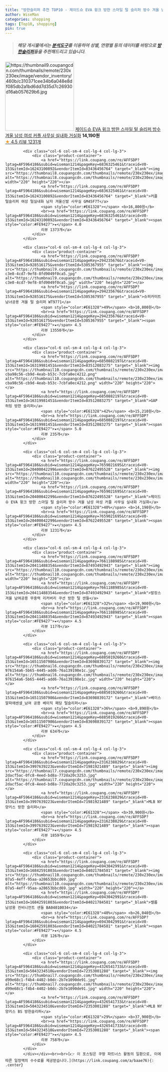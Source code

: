 ```yaml
---
title: "방한슬리퍼 추천 TOP10 - 제이드슈 EVA 윙크 방한 스마일 털 슬리퍼 방수 겨울 남성 여성 커플 사무실 실내화 거실화"
author: WiseMan
categories: shopping
tags: [Top10, shopping]
pin: true
---
```


> ##### 해당 게시물에서는 [**분석도구**](https://itemscout.io/)를 이용하여 **성별**, **연령별** 등의 데이터를 바탕으로 [**방한슬리퍼**](https://link.coupang.com/a/baae76)들을 추천해드리고 있습니다.
<div class="container"><div class="row">
            <div class="col-6 col-sm-4 col-lg-4 col-lg-3">
                <div class="product-container">
                    <a href="https://link.coupang.com/re/AFFSDP?lptag=AF5964186&subid=wiseman1214&pageKey=7659021695&traceid=V0-153&itemId=20400042342&vendorItemId=87622495525" target="_blank"><img src="https://thumbnail9.coupangcdn.com/thumbnails/remote/230x230ex/image/vendor_inventory/460b/c310371cee34b6a048e8df085db2a1bd6dd7d35d7c26930d16ab057629b6.jpg" alt="https://thumbnail9.coupangcdn.com/thumbnails/remote/230x230ex/image/vendor_inventory/460b/c310371cee34b6a048e8df085db2a1bd6dd7d35d7c26930d16ab057629b6.jpg" width="220" height="220"></a>
                    <a href="https://link.coupang.com/re/AFFSDP?lptag=AF5964186&subid=wiseman1214&pageKey=7659021695&traceid=V0-153&itemId=20400042342&vendorItemId=87622495525" target="_blank">제이드슈 EVA 윙크 방한 스마일 털 슬리퍼 방수 겨울 남성 여성 커플 사무실 실내화 거실화</a>
                    <span style="color:#E61328"></span> <b>14,190원</b>
                    <br><a href="https://link.coupang.com/re/AFFSDP?lptag=AF5964186&subid=wiseman1214&pageKey=7659021695&traceid=V0-153&itemId=20400042342&vendorItemId=87622495525" target="_blank"><span style="color:#FE9427">★</span> 4.5
                    리뷰 1231개</a>
                </div>
            </div>
            
            <div class="col-6 col-sm-4 col-lg-4 col-lg-3">
                <div class="product-container">
                    <a href="https://link.coupang.com/re/AFFSDP?lptag=AF5964186&subid=wiseman1214&pageKey=6836325461&traceid=V0-153&itemId=16243100892&vendorItemId=83436456764" target="_blank"><img src="https://thumbnail8.coupangcdn.com/thumbnails/remote/230x230ex/image/vendor_inventory/1f9a/27c45cc824f4e89cd8a6d49f7d4502528e9c9444f0f96a710bbe386d58da.jpg" alt="https://thumbnail8.coupangcdn.com/thumbnails/remote/230x230ex/image/vendor_inventory/1f9a/27c45cc824f4e89cd8a6d49f7d4502528e9c9444f0f96a710bbe386d58da.jpg" width="220" height="220"></a>
                    <a href="https://link.coupang.com/re/AFFSDP?lptag=AF5964186&subid=wiseman1214&pageKey=6836325461&traceid=V0-153&itemId=16243100892&vendorItemId=83436456764" target="_blank">커플 털슬리퍼 여성 털실내화 남자 겨울신발 사무실 GM45F7T</a>
                    <span style="color:#E61328"></span> <b>16,800원</b>
                    <br><a href="https://link.coupang.com/re/AFFSDP?lptag=AF5964186&subid=wiseman1214&pageKey=6836325461&traceid=V0-153&itemId=16243100892&vendorItemId=83436456764" target="_blank"><span style="color:#FE9427">★</span> 4.0
                    리뷰 1373개</a>
                </div>
            </div>
            
            <div class="col-6 col-sm-4 col-lg-4 col-lg-3">
                <div class="product-container">
                    <a href="https://link.coupang.com/re/AFFSDP?lptag=AF5964186&subid=wiseman1214&pageKey=294235676&traceid=V0-153&itemId=928516175&vendorItemId=5305367955" target="_blank"><img src="https://thumbnail9.coupangcdn.com/thumbnails/remote/230x230ex/image/retail/images/2019/09/02/17/7/eb35c19f-c3e0-4cd7-9ef8-8fd9049f0ca5.jpg" alt="https://thumbnail9.coupangcdn.com/thumbnails/remote/230x230ex/image/retail/images/2019/09/02/17/7/eb35c19f-c3e0-4cd7-9ef8-8fd9049f0ca5.jpg" width="220" height="220"></a>
                    <a href="https://link.coupang.com/re/AFFSDP?lptag=AF5964186&subid=wiseman1214&pageKey=294235676&traceid=V0-153&itemId=928516175&vendorItemId=5305367955" target="_blank">슈퍼카미트 남녀공용 겨울 털 슬리퍼 WT9771</a>
                    <span style="color:#E61328">49%</span> <b>10,800원</b>
                    <br><a href="https://link.coupang.com/re/AFFSDP?lptag=AF5964186&subid=wiseman1214&pageKey=294235676&traceid=V0-153&itemId=928516175&vendorItemId=5305367955" target="_blank"><span style="color:#FE9427">★</span> 4.5
                    리뷰 13550개</a>
                </div>
            </div>
            
            <div class="col-6 col-sm-4 col-lg-4 col-lg-3">
                <div class="product-container">
                    <a href="https://link.coupang.com/re/AFFSDP?lptag=AF5964186&subid=wiseman1214&pageKey=6850882197&traceid=V0-153&itemId=16319981451&vendorItemId=83512083275" target="_blank"><img src="https://thumbnail10.coupangcdn.com/thumbnails/remote/230x230ex/image/retail/images/5075277051877196-cba98c56-cb9d-4eab-b53c-7cbfa0ec4212.png" alt="https://thumbnail10.coupangcdn.com/thumbnails/remote/230x230ex/image/retail/images/5075277051877196-cba98c56-cb9d-4eab-b53c-7cbfa0ec4212.png" width="220" height="220"></a>
                    <a href="https://link.coupang.com/re/AFFSDP?lptag=AF5964186&subid=wiseman1214&pageKey=6850882197&traceid=V0-153&itemId=16319981451&vendorItemId=83512083275" target="_blank">GAP 허밍 방한 슬리퍼</a>
                    <span style="color:#E61328">42%</span> <b>15,210원</b>
                    <br><a href="https://link.coupang.com/re/AFFSDP?lptag=AF5964186&subid=wiseman1214&pageKey=6850882197&traceid=V0-153&itemId=16319981451&vendorItemId=83512083275" target="_blank"><span style="color:#FE9427">★</span> 5.0
                    리뷰 235개</a>
                </div>
            </div>
            
            <div class="col-6 col-sm-4 col-lg-4 col-lg-3">
                <div class="product-container">
                    <a href="https://link.coupang.com/re/AFFSDP?lptag=AF5964186&subid=wiseman1214&pageKey=7659021695&traceid=V0-153&itemId=20400042299&vendorItemId=87622495528" target="_blank"><img src="https://thumbnail10.coupangcdn.com/thumbnails/remote/230x230ex/image/vendor_inventory/4710/f069343c51ec49b58dec1cc1ca49558de50f6bf1e77221f77d7261edfd5c.jpg" alt="https://thumbnail10.coupangcdn.com/thumbnails/remote/230x230ex/image/vendor_inventory/4710/f069343c51ec49b58dec1cc1ca49558de50f6bf1e77221f77d7261edfd5c.jpg" width="220" height="220"></a>
                    <a href="https://link.coupang.com/re/AFFSDP?lptag=AF5964186&subid=wiseman1214&pageKey=7659021695&traceid=V0-153&itemId=20400042299&vendorItemId=87622495528" target="_blank">제이드슈 EVA 윙크 방한 스마일 털 슬리퍼 방수 겨울 남성 여성 커플 사무실 실내화 거실화</a>
                    <span style="color:#E61328">40%</span> <b>14,190원</b>
                    <br><a href="https://link.coupang.com/re/AFFSDP?lptag=AF5964186&subid=wiseman1214&pageKey=7659021695&traceid=V0-153&itemId=20400042299&vendorItemId=87622495528" target="_blank"><span style="color:#FE9427">★</span> 4.5
                    리뷰 1231개</a>
                </div>
            </div>
            
            <div class="col-6 col-sm-4 col-lg-4 col-lg-3">
                <div class="product-container">
                    <a href="https://link.coupang.com/re/AFFSDP?lptag=AF5964186&subid=wiseman1214&pageKey=7661188985&traceid=V0-153&itemId=20411488354&vendorItemId=87493492943" target="_blank"><img src="https://thumbnail10.coupangcdn.com/thumbnails/remote/230x230ex/image/vendor_inventory/05c9/127bb658ffaccafde4daf0865ce46535ff26336ac51b8267e19040dba870.jpg" alt="https://thumbnail10.coupangcdn.com/thumbnails/remote/230x230ex/image/vendor_inventory/05c9/127bb658ffaccafde4daf0865ce46535ff26336ac51b8267e19040dba870.jpg" width="220" height="220"></a>
                    <a href="https://link.coupang.com/re/AFFSDP?lptag=AF5964186&subid=wiseman1214&pageKey=7661188985&traceid=V0-153&itemId=20411488354&vendorItemId=87493492943" target="_blank">발캉스 겨울 남여공용 무중력 리커버리 쿠션 방한 털 샌들</a>
                    <span style="color:#E61328">32%</span> <b>19,900원</b>
                    <br><a href="https://link.coupang.com/re/AFFSDP?lptag=AF5964186&subid=wiseman1214&pageKey=7661188985&traceid=V0-153&itemId=20411488354&vendorItemId=87493492943" target="_blank"><span style="color:#FE9427">★</span> 4.5
                    리뷰 117개</a>
                </div>
            </div>
            
            <div class="col-6 col-sm-4 col-lg-4 col-lg-3">
                <div class="product-container">
                    <a href="https://link.coupang.com/re/AFFSDP?lptag=AF5964186&subid=wiseman1214&pageKey=6885019260&traceid=V0-153&itemId=16511507986&vendorItemId=83698839172" target="_blank"><img src="https://thumbnail6.coupangcdn.com/thumbnails/remote/230x230ex/image/retail/images/3665621826572512-976154a6-5b65-4445-add6-76a139198e1c.jpg" alt="https://thumbnail6.coupangcdn.com/thumbnails/remote/230x230ex/image/retail/images/3665621826572512-976154a6-5b65-4445-add6-76a139198e1c.jpg" width="220" height="220"></a>
                    <a href="https://link.coupang.com/re/AFFSDP?lptag=AF5964186&subid=wiseman1214&pageKey=6885019260&traceid=V0-153&itemId=16511507986&vendorItemId=83698839172" target="_blank">베이스알파에센셜_남여 공용 베이직 패딩 털슬리퍼</a>
                    <span style="color:#E61328">36%</span> <b>9,890원</b>
                    <br><a href="https://link.coupang.com/re/AFFSDP?lptag=AF5964186&subid=wiseman1214&pageKey=6885019260&traceid=V0-153&itemId=16511507986&vendorItemId=83698839172" target="_blank"><span style="color:#FE9427">★</span> 4.5
                    리뷰 634개</a>
                </div>
            </div>
            
            <div class="col-6 col-sm-4 col-lg-4 col-lg-3">
                <div class="product-container">
                    <a href="https://link.coupang.com/re/AFFSDP?lptag=AF5964186&subid=wiseman1214&pageKey=2316238829&traceid=V0-153&itemId=3997639223&vendorItemId=71981921489" target="_blank"><img src="https://thumbnail7.coupangcdn.com/thumbnails/remote/230x230ex/image/retail/images/4310177642679427-2dacf5ac-0fc8-4eed-bd8a-772da20c3253.jpg" alt="https://thumbnail7.coupangcdn.com/thumbnails/remote/230x230ex/image/retail/images/4310177642679427-2dacf5ac-0fc8-4eed-bd8a-772da20c3253.jpg" width="220" height="220"></a>
                    <a href="https://link.coupang.com/re/AFFSDP?lptag=AF5964186&subid=wiseman1214&pageKey=2316238829&traceid=V0-153&itemId=3997639223&vendorItemId=71981921489" target="_blank">MLB NY 양키스 방한 슬리퍼</a>
                    <span style="color:#E61328"></span> <b>39,900원</b>
                    <br><a href="https://link.coupang.com/re/AFFSDP?lptag=AF5964186&subid=wiseman1214&pageKey=2316238829&traceid=V0-153&itemId=3997639223&vendorItemId=71981921489" target="_blank"><span style="color:#FE9427">★</span> 4.5
                    리뷰 1859개</a>
                </div>
            </div>
            
            <div class="col-6 col-sm-4 col-lg-4 col-lg-3">
                <div class="product-container">
                    <a href="https://link.coupang.com/re/AFFSDP?lptag=AF5964186&subid=wiseman1214&pageKey=6943042991&traceid=V0-153&itemId=16842591803&vendorItemId=84021784581" target="_blank"><img src="https://thumbnail10.coupangcdn.com/thumbnails/remote/230x230ex/image/retail/images/2022/11/23/19/8/ff37709f-07a5-4eff-95aa-a28653bbcd69.jpg" alt="https://thumbnail10.coupangcdn.com/thumbnails/remote/230x230ex/image/retail/images/2022/11/23/19/8/ff37709f-07a5-4eff-95aa-a28653bbcd69.jpg" width="220" height="220"></a>
                    <a href="https://link.coupang.com/re/AFFSDP?lptag=AF5964186&subid=wiseman1214&pageKey=6943042991&traceid=V0-153&itemId=16842591803&vendorItemId=84021784581" target="_blank">밸롭 남성용 컨비니언트 샌들 BA04010034</a>
                    <span style="color:#E61328">40%</span> <b>26,040원</b>
                    <br><a href="https://link.coupang.com/re/AFFSDP?lptag=AF5964186&subid=wiseman1214&pageKey=6943042991&traceid=V0-153&itemId=16842591803&vendorItemId=84021784581" target="_blank"><span style="color:#FE9427">★</span> 4.5
                    리뷰 126개</a>
                </div>
            </div>
            
            <div class="col-6 col-sm-4 col-lg-4 col-lg-3">
                <div class="product-container">
                    <a href="https://link.coupang.com/re/AFFSDP?lptag=AF5964186&subid=wiseman1214&pageKey=4326541733&traceid=V0-153&itemId=5043234510&vendorItemId=72353001288" target="_blank"><img src="https://thumbnail7.coupangcdn.com/thumbnails/remote/230x230ex/image/retail/images/4175126580834487-d99e68c1-f4b4-4402-b0dc-2b7e1090de91.jpg" alt="https://thumbnail7.coupangcdn.com/thumbnails/remote/230x230ex/image/retail/images/4175126580834487-d99e68c1-f4b4-4402-b0dc-2b7e1090de91.jpg" width="220" height="220"></a>
                    <a href="https://link.coupang.com/re/AFFSDP?lptag=AF5964186&subid=wiseman1214&pageKey=4326541733&traceid=V0-153&itemId=5043234510&vendorItemId=72353001288" target="_blank">MLB NY양키스 BS 방한슬리퍼</a>
                    <span style="color:#E61328">29%</span> <b>37,900원</b>
                    <br><a href="https://link.coupang.com/re/AFFSDP?lptag=AF5964186&subid=wiseman1214&pageKey=4326541733&traceid=V0-153&itemId=5043234510&vendorItemId=72353001288" target="_blank"><span style="color:#FE9427">★</span> 4.5
                    리뷰 758개</a>
                </div>
            </div>
            </div></div><br><br>[👉 이 포스팅은 쿠팡 파트너스 활동의 일환으로, 이에 따른 일정액의 수수료를 제공받습니다.](https://link.coupang.com/a/baae76){: .center}